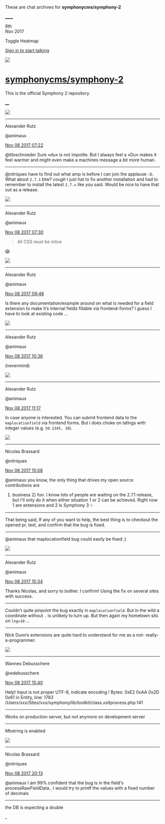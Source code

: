 These are chat archives for **symphonycms/symphony-2**

[__](/symphonycms/symphony-2/archives/2017/11/09)[__](/symphonycms/symphony-2/archives/2017/11/07)

8th  
Nov 2017

Toggle Heatmap

[Sign in to start talking](/login?action=login&button=archive-login)

![](https://avatars-02.gitter.im/group/iv/3/57542c45c43b8c601977197e?s=48)

#  [symphonycms/symphony-2](/symphonycms/symphony-2)

This is the official Symphony 2 repository.

[ __](/orgs/symphonycms/rooms "More symphonycms rooms")

![](https://avatars2.githubusercontent.com/u/446874?v=4&s=30)

____

Alexander Rutz

@animaux

[Nov 08 2017
07:22](https://gitter.im/symphonycms/symphony-2?at=5a02b0bbd6c36fca31ed8406)

@tiloschroeder Sure »du« is not impolite. But I always feel a »Du« makes it
feel warmer and might even make a machines message a bit more human.

____

@nitriques have to find out what amp is before I can join the applause `:D`.
What about `2.7.1` btw? *cough* I just hat to fix another installation and had
to remember to install the latest `2.7.x` like you said. Would be nice to have
that out as a release.

![](https://avatars2.githubusercontent.com/u/446874?v=4&s=30)

____

Alexander Rutz

@animaux

[Nov 08 2017
07:30](https://gitter.im/symphonycms/symphony-2?at=5a02b27adf09362e67e06131)

> All CSS must be inline

:scream:

![](https://avatars2.githubusercontent.com/u/446874?v=4&s=30)

____

Alexander Rutz

@animaux

[Nov 08 2017
09:48](https://gitter.im/symphonycms/symphony-2?at=5a02d304b20c642429a0f962)

Is there any documentation/example around on what is needed for a field
extension to make it’s internal fields fillable via frontend-forms? I guess I
have to look at existing code …

![](https://avatars2.githubusercontent.com/u/446874?v=4&s=30)

____

Alexander Rutz

@animaux

[Nov 08 2017
10:36](https://gitter.im/symphonycms/symphony-2?at=5a02de39f7299e8f5387d975)

(nevermind)

![](https://avatars2.githubusercontent.com/u/446874?v=4&s=30)

____

Alexander Rutz

@animaux

[Nov 08 2017
11:17](https://gitter.im/symphonycms/symphony-2?at=5a02e7c4e44c43700ad089f8)

In case anyone is interested. You can submit frontend data to the
`maplocationfield` via frontend forms. But i does choke on latlngs with
integer values (e.g. `50.1345, 10`).

![](https://avatars1.githubusercontent.com/u/771169?v=4&s=30)

____

Nicolas Brassard

@nitriques

[Nov 08 2017
15:08](https://gitter.im/symphonycms/symphony-2?at=5a031de586d308b755c2c621)

@animaux you know, the only thing that drives my open source contributions are
1) business 2) fun. I know lots of people are waiting on the 2.7.1 release,
but I'll only do it when either situation 1 or 2 can be achieved. Right now 1
are extensions and 2 is Symphony 3 :sparkles:

____

That being said, If any of you want to help, the best thing is to checkout the
opened pr, test, and confirm that the bug is fixed.

____

@animaux that maplocationfield bug could easily be fixed ;)

![](https://avatars2.githubusercontent.com/u/446874?v=4&s=30)

____

Alexander Rutz

@animaux

[Nov 08 2017
15:34](https://gitter.im/symphonycms/symphony-2?at=5a0323ed32e080696e7dc0de)

Thanks Nicolas, and sorry to bother. I confirm! Using the fix on several sites
with success.

____

Couldn’t quite pinpoint the bug exactly in `maplocationfield`. But in the wild
a coordinate without `.` is unlikely to turn up. But then again my hometown
sits on `lng=10` …

____

Nick Dunn’s extensions are quite hard to understand for me as a not-
really-a-programmer.

![](https://avatars1.githubusercontent.com/u/4136426?v=4&s=30)

____

Wannes Debusschere

@wdebusschere

[Nov 08 2017
15:40](https://gitter.im/symphonycms/symphony-2?at=5a03256fe44c43700ad20f09)

Help! Input is not proper UTF-8, indicate encoding ! Bytes: 0xE2 0xAA 0x2D
0x61 in Entity, line: 1783  
/Users/xxx/Sites/xxx/symphony/lib/toolkit/class.xsltprocess.php:141

____

Works on production server, but not anymore on development server

____

Mbstring is enabled

![](https://avatars1.githubusercontent.com/u/771169?v=4&s=30)

____

Nicolas Brassard

@nitriques

[Nov 08 2017
20:13](https://gitter.im/symphonycms/symphony-2?at=5a03655af257ad91096e68b3)

@animaux I am 99% confident that the bug is in the field's
processRawFieldData.. I would try to printf the values with a fixed number of
decimals

____

the DB is expecting a double

_

